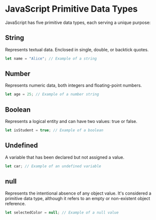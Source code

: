 # JavaScript Primitive Data Types

JavaScript has five primitive data types, each serving a unique purpose:

## String
Represents textual data. Enclosed in single, double, or backtick quotes.
```javascript
let name = "Alice"; // Example of a string
```
## Number ##
Represents numeric data, both integers and floating-point numbers.
```javascript
let age = 25; // Example of a number string
```
## Boolean ##
Represents a logical entity and can have two values: true or false.
```javascript
let isStudent = true; // Example of a boolean
```
## Undefined ##
A variable that has been declared but not assigned a value.
```javascript
let car; // Example of an undefined variable
```
## null ##
Represents the intentional absence of any object value. It's considered a primitive data type, although it refers to an empty or non-existent object reference.
```javascript
let selectedColor = null; // Example of a null value
```